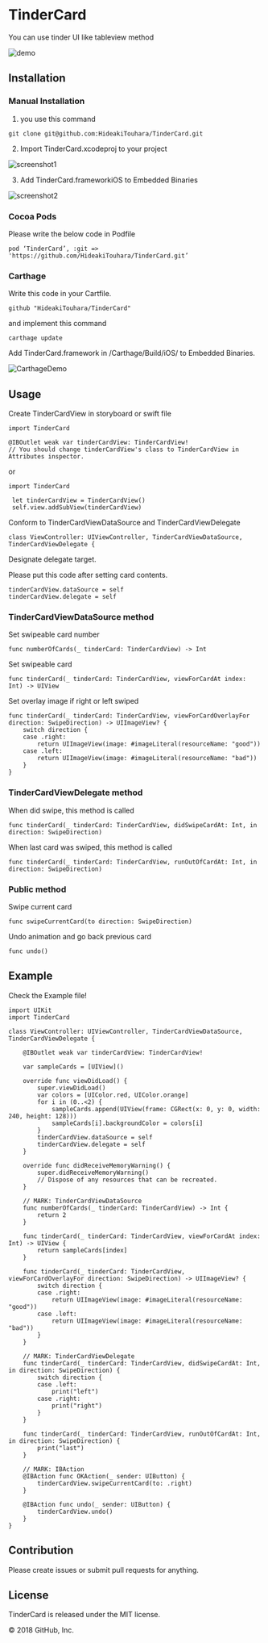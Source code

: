 # TinderCard
You can use tinder UI like tableview method

![demo](https://github.com/HideakiTouhara/TinderCard/blob/resources/Resources/demo.gif)

## Installation
### Manual Installation
1. you use this command

```
git clone git@github.com:HideakiTouhara/TinderCard.git
```

2. Import TinderCard.xcodeproj to your project

![screenshot1](https://github.com/HideakiTouhara/TinderCard/blob/resources/Resources/screenshot1.jpg)

3. Add TinderCard.frameworkiOS to Embedded Binaries

![screenshot2](https://github.com/HideakiTouhara/TinderCard/blob/resources/Resources/screenshot2.jpg)



### Cocoa Pods
Please write the below code in Podfile

```
pod ‘TinderCard’, :git => 'https://github.com/HideakiTouhara/TinderCard.git’
```
### Carthage
Write this code in your Cartfile.

```
github "HideakiTouhara/TinderCard"
```

and implement this command

```
carthage update
```

Add TinderCard.framework in /Carthage/Build/iOS/ to Embedded Binaries.

![CarthageDemo](https://github.com/HideakiTouhara/TinderCard/blob/resources/Resources/CarthageDemo.jpg)

## Usage
Create TinderCardView in storyboard or swift file

```
import TinderCard

@IBOutlet weak var tinderCardView: TinderCardView!
// You should change tinderCardView's class to TinderCardView in Attributes inspector.
```

or

```
import TinderCard

 let tinderCardView = TinderCardView()
 self.view.addSubView(tinderCardView)
```

Conform to TinderCardViewDataSource and TinderCardViewDelegate

```
class ViewController: UIViewController, TinderCardViewDataSource, TinderCardViewDelegate {
```

Designate delegate target.

Please put this code after setting card contents.

```
tinderCardView.dataSource = self
tinderCardView.delegate = self
```

### TinderCardViewDataSource method

Set swipeable card number

```
func numberOfCards(_ tinderCard: TinderCardView) -> Int
```

Set swipeable card

```
func tinderCard(_ tinderCard: TinderCardView, viewForCardAt index: Int) -> UIView
```

Set overlay image if right or left swiped

```
func tinderCard(_ tinderCard: TinderCardView, viewForCardOverlayFor direction: SwipeDirection) -> UIImageView? {
    switch direction {
    case .right:
        return UIImageView(image: #imageLiteral(resourceName: "good"))
    case .left:
        return UIImageView(image: #imageLiteral(resourceName: "bad"))
    }
}
```

### TinderCardViewDelegate method

When did swipe, this method is called

```
func tinderCard(_ tinderCard: TinderCardView, didSwipeCardAt: Int, in direction: SwipeDirection)
```

When last card was swiped, this method is called

```
func tinderCard(_ tinderCard: TinderCardView, runOutOfCardAt: Int, in direction: SwipeDirection)
```

### Public method

Swipe current card

```
func swipeCurrentCard(to direction: SwipeDirection)
```

Undo animation and go back previous card

```
func undo()
```

## Example
Check the Example file!

```
import UIKit
import TinderCard

class ViewController: UIViewController, TinderCardViewDataSource, TinderCardViewDelegate {

    @IBOutlet weak var tinderCardView: TinderCardView!

    var sampleCards = [UIView]()

    override func viewDidLoad() {
        super.viewDidLoad()
        var colors = [UIColor.red, UIColor.orange]
        for i in (0..<2) {
            sampleCards.append(UIView(frame: CGRect(x: 0, y: 0, width: 240, height: 128)))
            sampleCards[i].backgroundColor = colors[i]
        }
        tinderCardView.dataSource = self
        tinderCardView.delegate = self
    }

    override func didReceiveMemoryWarning() {
        super.didReceiveMemoryWarning()
        // Dispose of any resources that can be recreated.
    }

    // MARK: TinderCardViewDataSource
    func numberOfCards(_ tinderCard: TinderCardView) -> Int {
        return 2
    }

    func tinderCard(_ tinderCard: TinderCardView, viewForCardAt index: Int) -> UIView {
        return sampleCards[index]
    }

    func tinderCard(_ tinderCard: TinderCardView, viewForCardOverlayFor direction: SwipeDirection) -> UIImageView? {
        switch direction {
        case .right:
            return UIImageView(image: #imageLiteral(resourceName: "good"))
        case .left:
            return UIImageView(image: #imageLiteral(resourceName: "bad"))
        }
    }

    // MARK: TinderCardViewDelegate
    func tinderCard(_ tinderCard: TinderCardView, didSwipeCardAt: Int, in direction: SwipeDirection) {
        switch direction {
        case .left:
            print("left")
        case .right:
            print("right")
        }
    }

    func tinderCard(_ tinderCard: TinderCardView, runOutOfCardAt: Int, in direction: SwipeDirection) {
        print("last")
    }

    // MARK: IBAction
    @IBAction func OKAction(_ sender: UIButton) {
        tinderCardView.swipeCurrentCard(to: .right)
    }

    @IBAction func undo(_ sender: UIButton) {
        tinderCardView.undo()
    }
}
```
## Contribution
Please create issues or submit pull requests for anything.

## License
TinderCard is released under the MIT license.

© 2018 GitHub, Inc.
